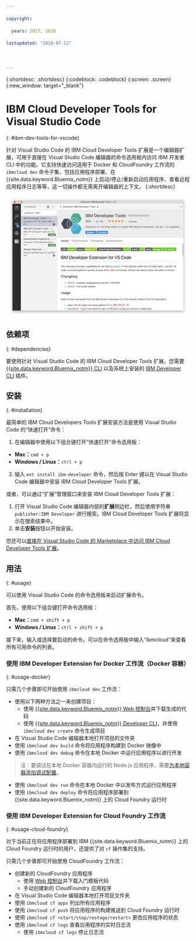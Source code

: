 ```yaml
---

copyright:

  years: 2017, 2018

lastupdated: "2018-07-12"



---
```


{:shortdesc: .shortdesc}
{:codeblock: .codeblock}
{:screen: .screen}
{:new_window: target="_blank"}

# IBM Cloud Developer Tools for Visual Studio Code
{: #ibm-dev-tools-for-vscode}

针对 Visual Studio Code 的 IBM Cloud Developer Tools 扩展是一个编辑器扩展，可用于直接在 Visual Studio Code 编辑器的命令选用板内访问 IBM 开发者 CLI 中的功能。它支持快速访问适用于 Docker 和 CloudFoundry 工作流的 `ibmcloud dev` 命令子集，包括应用程序部署、在 {{site.data.keyword.Bluemix_notm}} 上启动/停止/重新启动应用程序、查看远程应用程序日志等等，这一切操作都无需离开编辑器的上下文。
{:shortdesc}

![IBM Developer Tools 扩展下载屏幕的截屏。](vscode.png "Visual Studio Code 中的扩展下载屏幕")

## 依赖项
{: #dependencies}

要使用针对 Visual Studio Code 的 IBM Cloud Developer Tools 扩展，您需要 [{{site.data.keyword.Bluemix_notm}} CLI](https://plugins.ng.bluemix.net/ui/home.html) 以及系统上安装的 [IBM Developer CLI](index.html) 插件。

## 安装
{: #installation}

最简单的 IBM Cloud Developers Tools 扩展安装方法是使用 Visual Studio Code 的“快速打开”命令：

1. 在编辑器中使用以下组合键打开“快速打开”命令选用板：

  * **Mac：**`cmd + p`
  * **Windows / Linux：**`ctrl + p`

2. 输入 `ext install ibm-developer` 命令，然后按 Enter 键以在 Visual Studio Code 编辑器中安装 IBM Cloud Developer Tools 扩展。

或者，可以通过“扩展”管理窗口来安装 IBM Cloud Developer Tools 扩展：

1. 打开 Visual Studio Code 编辑器内部的**扩展**侧边栏，然后使用字符串 `publisher:IBM Developer` 进行搜索。IBM Cloud Developer Tools 扩展将显示在搜索结果中。  
2. 单击**安装**按钮以开始安装。

您还可以[直接在 Visual Studio Code 的 Marketplace 中访问 IBM Cloud Developer Tools 扩展](https://marketplace.visualstudio.com/items?itemName=IBM.ibm-developer)。

## 用法
{: #usage}

可以使用 Visual Studio Code 的命令选用板来启动扩展命令。

首先，使用以下组合键打开命令选用板：

* **Mac：**`cmd + shift + p`
* **Windows / Linux：**`ctrl + shift + p`

接下来，输入或选择要启动的命令。可以在命令选用板中输入“ibmcloud”来查看所有可用命令的列表。

### 使用 IBM Developer Extension for Docker 工作流（Docker 容器）
{: #usage-docker}

只需几个步骤即可开始使用 `ibmcloud dev` 工作流：
* 使用以下两种方法之一来创建项目：
  * 使用 [{{site.data.keyword.Bluemix_notm}} Web 控制台](https://console.ng.bluemix.net/developer/getting-started/)并下载生成的代码
  * 使用 [{{site.data.keyword.Bluemix_notm}} Developer CLI](index.html)，并使用 `ibmcloud dev create` 命令生成项目
* 在 Visual Studio Code 编辑器本地打开项目的文件夹
* 使用 `ibmcloud dev build` 命令将应用程序构建到 Docker 映像中
* 使用 `ibmcloud dev debug` 命令在本地 Docker 中运行应用程序以进行开发
> 注：要调试在本地 Docker 容器内运行的 Node.js 应用程序，需要[为本地容器添加调试配置](https://github.com/IBM-Bluemix/ibm-developer-extension-vscode#debugging-nodejs-apps-within-the-local-docker-container)。
* 使用 `ibmcloud dev run` 命令在本地 Docker 中以发布方式运行应用程序
* 使用 `ibmcloud dev deploy` 命令将应用程序部署到 {{site.data.keyword.Bluemix_notm}} 上的 Cloud Foundry 运行时

### 使用 IBM Developer Extension for Cloud Foundry 工作流
{: #usage-cloud-foundry}

对于当前正在将应用程序部署到 IBM {{site.data.keyword.Bluemix_notm}} 上的 Cloud Foundry 运行时的用户，还提供了对 `cf` 操作集的支持。

只需几个步骤即可开始使用 CloudFoundry 工作流：
* 创建新的 CloudFoundry 应用程序
  * 使用 [Web 控制台](https://console.ng.bluemix.net/dashboard/cf-apps)并下载入门模板代码
  * 手动创建新的 CloudFoundry 应用程序
* 在 Visual Studio Code 编辑器本地打开项目文件夹
* 使用 `ibmcloud cf apps` 列出所有应用程序
* 使用 `ibmcloud cf push` 将应用程序的构建推送到 Cloud Foundry 运行时
* 使用 `ibmcloud cf <start/stop/restage/restart>` 更改应用程序的状态
* 使用 `ibmcloud cf logs` 查看应用程序的实时日志流
  * 使用 `ibmcloud cf logs` 停止日志流
